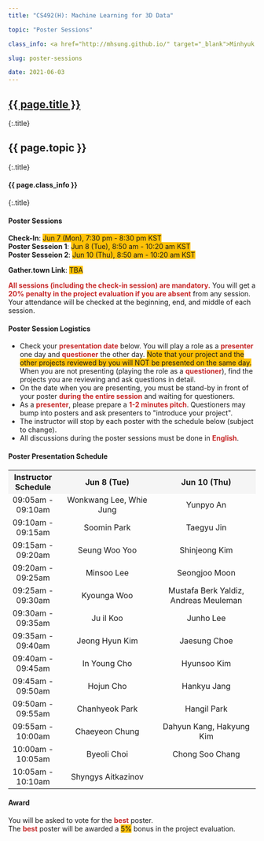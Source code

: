 ```yaml
---
title: "CS492(H): Machine Learning for 3D Data"

topic: "Poster Sessions"

class_info: <a href="http://mhsung.github.io/" target="_blank">Minhyuk Sung</a>, <a href="https://www.kaist.ac.kr/" target="_blank">KAIST</a>, Spring 2021

slug: poster-sessions

date: 2021-06-03
---
```



## <a href="{{site.baseurl}}/{{page.path}}/../../" target="_blank">{{ page.title }}</a>
{:.title}
## {{ page.topic }}
{:.title}
#### {{ page.class_info }}
{:.title}
<br />


<style>
em { font-style: normal; font-weight: bold; color: #C62828 }
h { background-color:#FFC107 }
</style>


#### Poster Sessions
<b>Check-In</b>: <h>Jun 7 (Mon), 7:30 pm - 8:30 pm KST</h> <br>
<b>Poster Sesseion 1</b>: <h>Jun 8 (Tue), 8:50 am - 10:20 am KST</h> <br>
<b>Poster Sesseion 2</b>: <h>Jun 10 (Thu), 8:50 am - 10:20 am KST</h> <br>


<b>Gather.town Link</b>: <h>TBA</h><br>

*All sessions (including the check-in session) are mandatory.*
You will get a *20% penalty in the project evaluation if you are absent* from any session. Your attendance will be checked at the beginning, end, and middle of each session.


#### Poster Session Logistics
- Check your *presentation date* below. You will play a role as a *presenter* one day and *questioner* the other day. <h>Note that your project and the other projects reviewed by you will NOT be presented on the same day.</h> When you are not presenting (playing the role as a *questioner*), find the projects you are reviewing and ask questions in detail.
- On the date when you are presenting, you must be stand-by in front of your poster *during the entire session* and waiting for questioners.
- As a *presenter*, please prepare a *1-2 minutes pitch*. Questioners may bump into posters and ask presenters to "introduce your project".
- The instructor will stop by each poster with the schedule below (subject to change).
- All discussions during the poster sessions must be done in *English*.

#### Poster Presentation Schedule

<style>
table th:first-of-type {
    width: 20%;
}
table th:nth-of-type(2) {
    width: 40%;
}
table th:nth-of-type(3) {
    width: 40%;
}
table th {
  text-align: center;
  vertical-align: center;
}
table td {
  text-align: center;
  vertical-align: center;
}
</style>


<table style="width:100%;">
  <tr style="background-color:#F5F5F5">
    <th>Instructor<br>Schedule</th>
    <th>Jun 8 (Tue)</th>
    <th>Jun 10 (Thu)</th>
  </tr>

  <tr>
  <td>09:05am - 09:10am</td>
  <td>Wonkwang Lee, Whie Jung</td>
  <td>Yunpyo An</td>
  </tr>

  <tr>
  <td>09:10am - 09:15am</td>
  <td>Soomin Park </td>
  <td>Taegyu Jin</td>
  </tr>

  <tr>
  <td>09:15am - 09:20am</td>
  <td>Seung Woo Yoo</td>
  <td>Shinjeong Kim</td>
  </tr>

  <tr>
  <td>09:20am - 09:25am</td>
  <td>Minsoo Lee</td>
  <td>Seongjoo Moon</td>
  </tr>

  <tr>
  <td>09:25am - 09:30am</td>
  <td>Kyounga Woo</td>
  <td>Mustafa Berk Yaldiz, Andreas Meuleman</td>
  </tr>

  <tr>
  <td>09:30am - 09:35am</td>
  <td>Ju il Koo</td>
  <td>Junho Lee</td>
  </tr>

  <tr>
  <td>09:35am - 09:40am</td>
  <td>Jeong Hyun Kim</td>
  <td>Jaesung Choe</td>
  </tr>

  <tr>
  <td>09:40am - 09:45am</td>
  <td>In Young Cho</td>
  <td>Hyunsoo Kim</td>
  </tr>

  <tr>
  <td>09:45am - 09:50am</td>
  <td>Hojun Cho</td>
  <td>Hankyu Jang</td>
  </tr>

  <tr>
  <td>09:50am - 09:55am</td>
  <td>Chanhyeok Park</td>
  <td>Hangil Park</td>
  </tr>

  <tr>
  <td>09:55am - 10:00am</td>
  <td>Chaeyeon Chung</td>
  <td>Dahyun Kang, Hakyung Kim</td>
  </tr>

  <tr>
  <td>10:00am - 10:05am</td>
  <td>Byeoli Choi</td>
  <td>Chong Soo Chang</td>
  </tr>

  <tr>
  <td>10:05am - 10:10am</td>
  <td>Shyngys Aitkazinov</td>
  <td></td>
  </tr>

</table>

#### Award
You will be asked to vote for the *best* poster.<br>
The *best* poster will be awarded a <h>5%</h> bonus in the project evaluation.
<br />

<br />
